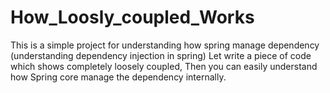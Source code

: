 # How_Loosly_coupled_Works
This is a simple project for understanding how spring manage dependency (understanding dependency injection in spring)
Let write a piece of code which shows completely loosely coupled, Then you can easily understand how Spring core manage the dependency internally.
